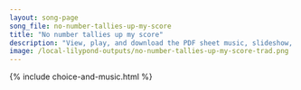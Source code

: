 ```yaml
---
layout: song-page
song_file: no-number-tallies-up-my-score
title: "No number tallies up my score"
description: "View, play, and download the PDF sheet music, slideshow, and audio. Lyrics: No number tallies up my score, no tribe my house can fill; I sit beside the fount of life and pour the deluge still. And gathered by most fragile pow'... english secular 4part chords"
image: /local-lilypond-outputs/no-number-tallies-up-my-score-trad.png
---
```


{% include choice-and-music.html %}